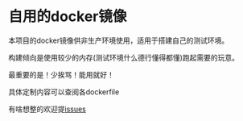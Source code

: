 # 自用的docker镜像

本项目的docker镜像供非生产环境使用，适用于搭建自己的测试环境。

构建倾向是使用较少的内存(测试环境什么德行懂得都懂)跑起需要的玩意。

最重要的是！少挨骂！能用就好！

具体定制内容可以查阅各dockerfile

有啥想整的欢迎提[issues](https://github.com/GreenDamTan/DockerFile/issues)
